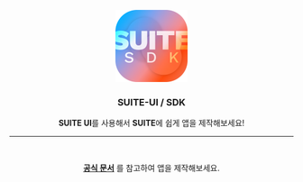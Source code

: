 <div align="center">


<img src="./res/SDK.png" width="128px"><br>

### **SUITE-UI / SDK**
**SUITE UI**를 사용해서 **SUITE**에 쉽게 앱을 제작해보세요!

</div>

---

<br>

<div align="center">

**[공식 문서](./document.md)** 를 참고하여 앱을 제작해보세요.

</div>